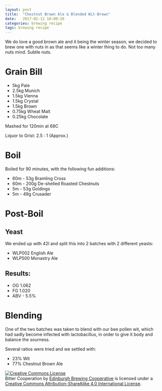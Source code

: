 ```yaml
---
layout: post
title:  "Chestnut Brown Ale & Blended Wit-Brown"
date:   2017-02-12 10:00:20
categories: brewing recipe
tags: brewing recipe
---
```


We do love a good brown ale and it being the winter season, we decided to brew one with nuts in as that seems like a winter thing to do. Not too many nuts mind. Subtle nuts.

Grain Bill
==========

- 5kg Pale
- 2.5kg Munich
- 1.5kg Vienna
- 1.5kg Crystal
- 1.5kg Brown
- 0.75kg Wheat Malt
- 0.25kg Chocolate

Mashed for 120min at 68C

Liquor to Grist: 2.5 : 1 (Approx.)

Boil
====

Boiled for 90 minutes, with the following fun additions:

- 60m - 53g Bramling Cross
- 60m - 200g De-shelled Roasted Chestnuts
- 5m - 53g Goldings
- 5m - 49g Crusader

Post-Boil
=========

Yeast
-----

We ended up with 42l and split this into 2 batches with 2 different yeasts:

- WLP002 English Ale
- WLP500 Monastry Ale

Results:
--------

- OG 1.062
- FG 1.020
- ABV - 5.5%

Blending
========

One of the two batches was taken to blend with our bee pollen wit, which had sadly become infected with lactobacillus, in order to give it body and balance the sourness. 

Several ratios were tried and we settled with:
- 23% Wit
- 77% Chestnut Brown Ale

<a rel="license" href="http://creativecommons.org/licenses/by-sa/4.0/"><img alt="Creative Commons License" style="border-width:0" src="https://i.creativecommons.org/l/by-sa/4.0/88x31.png" /></a><br /><span xmlns:dct="http://purl.org/dc/terms/" href="http://purl.org/dc/dcmitype/Text" property="dct:title" rel="dct:type">Bitter Cooperation</span> by <a xmlns:cc="http://creativecommons.org/ns#" href="https://edinburgh-brewing-cooperative.github.io" property="cc:attributionName" rel="cc:attributionURL">Edinburgh Brewing Cooperative</a> is licensed under a <a rel="license" href="http://creativecommons.org/licenses/by-sa/4.0/">Creative Commons Attribution-ShareAlike 4.0 International License</a>.
